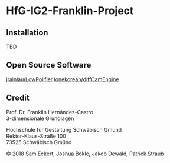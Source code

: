 # HfG-IG2-Franklin-Project

## Installation
TBD

## Open Source Software
[jrainlau/LowPolifier](https://github.com/jrainlau/LowPolifier)
[lonekorean/diffCamEngine](https://github.com/lonekorean/diff-cam-engine)


## Credit
Prof. Dr. Franklin Hernández-Castro</br>
3-dimensionale Grundlagen


Hochschule für Gestaltung Schwäbisch Gmünd</br>
Rektor-Klaus-Straße 100</br>
73525 Schwäbisch Gmünd


© 2018 Sam Eckert, Joshua Bökle, Jakob Dewald, Patrick Straub
